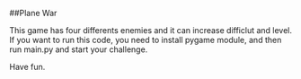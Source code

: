 ##Plane War

This game has four differents enemies and it can increase difficlut and level. 
If you want to run this code, you need to install pygame module, and then run main.py and start your challenge.

Have fun.
